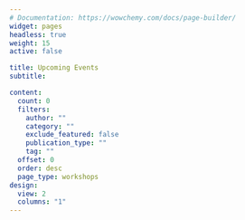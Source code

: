 ```yaml
---
# Documentation: https://wowchemy.com/docs/page-builder/
widget: pages
headless: true
weight: 15
active: false

title: Upcoming Events
subtitle:

content:
  count: 0
  filters:
    author: ""
    category: ""
    exclude_featured: false
    publication_type: ""
    tag: ""
  offset: 0
  order: desc
  page_type: workshops
design:
  view: 2
  columns: "1"
---
```

